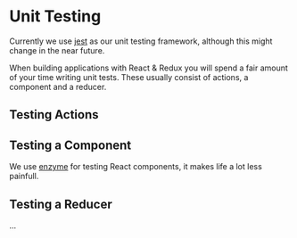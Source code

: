 # Unit Testing

Currently we use [jest](https://github.com/facebook/jest/) as our unit testing framework, although this might change in the near future.

When building applications with React & Redux you will spend a fair amount of your time writing unit tests. These usually consist of actions, a component and a reducer.

## Testing Actions



## Testing a Component

We use [enzyme](https://github.com/airbnb/enzyme) for testing React components, it makes life a lot less painfull.


## Testing a Reducer

...
